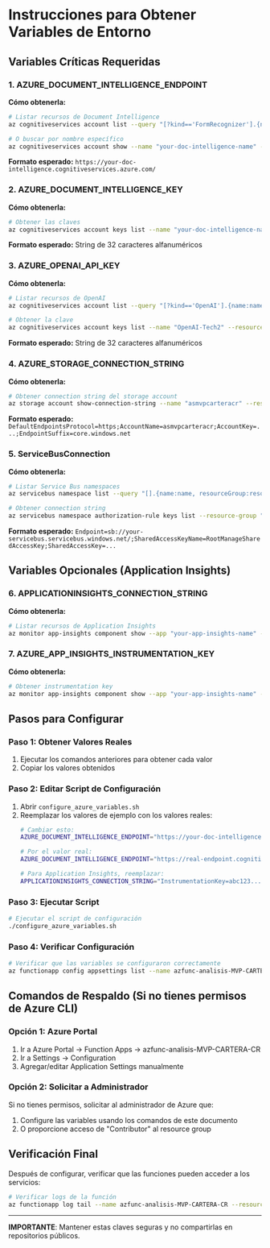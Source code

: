 # Instrucciones para Obtener Variables de Entorno

## Variables Críticas Requeridas

### 1. AZURE_DOCUMENT_INTELLIGENCE_ENDPOINT
**Cómo obtenerla:**
```bash
# Listar recursos de Document Intelligence
az cognitiveservices account list --query "[?kind=='FormRecognizer'].{name:name, endpoint:properties.endpoint, resourceGroup:resourceGroup}" --output table

# O buscar por nombre específico
az cognitiveservices account show --name "your-doc-intelligence-name" --resource-group "your-rg" --query "properties.endpoint" --output tsv
```
**Formato esperado:** `https://your-doc-intelligence.cognitiveservices.azure.com/`

### 2. AZURE_DOCUMENT_INTELLIGENCE_KEY
**Cómo obtenerla:**
```bash
# Obtener las claves
az cognitiveservices account keys list --name "your-doc-intelligence-name" --resource-group "your-rg" --query "key1" --output tsv
```
**Formato esperado:** String de 32 caracteres alfanuméricos

### 3. AZURE_OPENAI_API_KEY
**Cómo obtenerla:**
```bash
# Listar recursos de OpenAI
az cognitiveservices account list --query "[?kind=='OpenAI'].{name:name, endpoint:properties.endpoint, resourceGroup:resourceGroup}" --output table

# Obtener la clave
az cognitiveservices account keys list --name "OpenAI-Tech2" --resource-group "your-rg" --query "key1" --output tsv
```
**Formato esperado:** String de 32 caracteres alfanuméricos

### 4. AZURE_STORAGE_CONNECTION_STRING
**Cómo obtenerla:**
```bash
# Obtener connection string del storage account
az storage account show-connection-string --name "asmvpcarteracr" --resource-group "your-rg" --query "connectionString" --output tsv
```
**Formato esperado:** `DefaultEndpointsProtocol=https;AccountName=asmvpcarteracr;AccountKey=...;EndpointSuffix=core.windows.net`

### 5. ServiceBusConnection
**Cómo obtenerla:**
```bash
# Listar Service Bus namespaces
az servicebus namespace list --query "[].{name:name, resourceGroup:resourceGroup}" --output table

# Obtener connection string
az servicebus namespace authorization-rule keys list --resource-group "your-rg" --namespace-name "your-servicebus-namespace" --name "RootManageSharedAccessKey" --query "primaryConnectionString" --output tsv
```
**Formato esperado:** `Endpoint=sb://your-servicebus.servicebus.windows.net/;SharedAccessKeyName=RootManageSharedAccessKey;SharedAccessKey=...`

## Variables Opcionales (Application Insights)

### 6. APPLICATIONINSIGHTS_CONNECTION_STRING
**Cómo obtenerla:**
```bash
# Listar recursos de Application Insights
az monitor app-insights component show --app "your-app-insights-name" --resource-group "your-rg" --query "connectionString" --output tsv
```

### 7. AZURE_APP_INSIGHTS_INSTRUMENTATION_KEY
**Cómo obtenerla:**
```bash
# Obtener instrumentation key
az monitor app-insights component show --app "your-app-insights-name" --resource-group "your-rg" --query "instrumentationKey" --output tsv
```

## Pasos para Configurar

### Paso 1: Obtener Valores Reales
1. Ejecutar los comandos anteriores para obtener cada valor
2. Copiar los valores obtenidos

### Paso 2: Editar Script de Configuración
1. Abrir `configure_azure_variables.sh`
2. Reemplazar los valores de ejemplo con los valores reales:
   ```bash
   # Cambiar esto:
   AZURE_DOCUMENT_INTELLIGENCE_ENDPOINT="https://your-doc-intelligence.cognitiveservices.azure.com/"
   
   # Por el valor real:
   AZURE_DOCUMENT_INTELLIGENCE_ENDPOINT="https://real-endpoint.cognitiveservices.azure.com/"
   
   # Para Application Insights, reemplazar:
   APPLICATIONINSIGHTS_CONNECTION_STRING="InstrumentationKey=abc123...;IngestionEndpoint=https://westus2-1.in.applicationinsights.azure.com/"
   ```

### Paso 3: Ejecutar Script
```bash
# Ejecutar el script de configuración
./configure_azure_variables.sh
```

### Paso 4: Verificar Configuración
```bash
# Verificar que las variables se configuraron correctamente
az functionapp config appsettings list --name azfunc-analisis-MVP-CARTERA-CR --resource-group rg-analisis-MVP-CARTERA-CR --query "[?name=='AZURE_DOCUMENT_INTELLIGENCE_ENDPOINT' || name=='AZURE_OPENAI_API_KEY'].{name:name, configured:value!=null}" --output table
```

## Comandos de Respaldo (Si no tienes permisos de Azure CLI)

### Opción 1: Azure Portal
1. Ir a Azure Portal → Function Apps → azfunc-analisis-MVP-CARTERA-CR
2. Ir a Settings → Configuration
3. Agregar/editar Application Settings manualmente

### Opción 2: Solicitar a Administrador
Si no tienes permisos, solicitar al administrador de Azure que:
1. Configure las variables usando los comandos de este documento
2. O proporcione acceso de "Contributor" al resource group

## Verificación Final

Después de configurar, verificar que las funciones pueden acceder a los servicios:
```bash
# Verificar logs de la función
az functionapp log tail --name azfunc-analisis-MVP-CARTERA-CR --resource-group rg-analisis-MVP-CARTERA-CR
```

---
**IMPORTANTE**: Mantener estas claves seguras y no compartirlas en repositorios públicos.